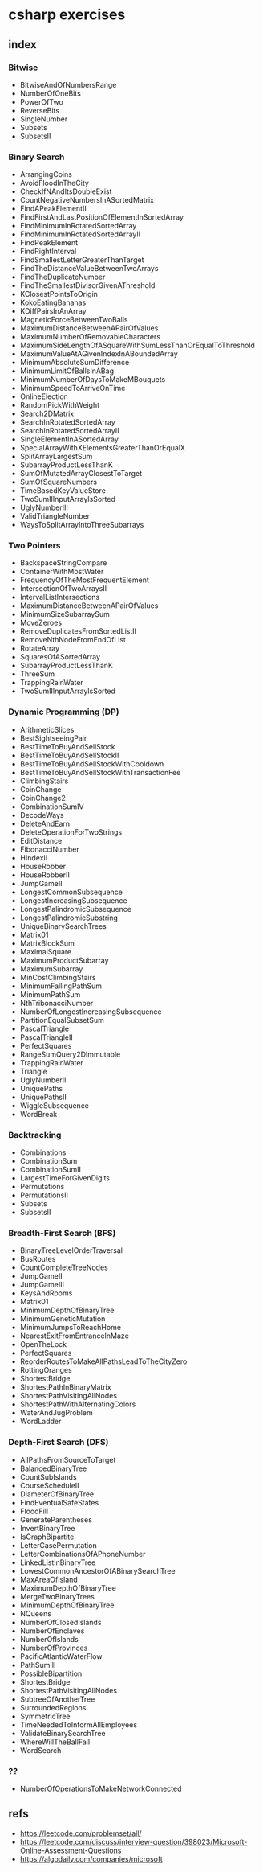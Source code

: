 # csharp exercises


## index

### Bitwise
- BitwiseAndOfNumbersRange
- NumberOfOneBits
- PowerOfTwo
- ReverseBits
- SingleNumber
- Subsets
- SubsetsII

### Binary Search
- ArrangingCoins
- AvoidFloodInTheCity
- CheckIfNAndItsDoubleExist
- CountNegativeNumbersInASortedMatrix
- FindAPeakElementII
- FindFirstAndLastPositionOfElementInSortedArray
- FindMinimumInRotatedSortedArray
- FindMinimumInRotatedSortedArrayII
- FindPeakElement
- FindRightInterval
- FindSmallestLetterGreaterThanTarget
- FindTheDistanceValueBetweenTwoArrays
- FindTheDuplicateNumber
- FindTheSmallestDivisorGivenAThreshold
- KClosestPointsToOrigin
- KokoEatingBananas
- KDiffPairsInAnArray
- MagneticForceBetweenTwoBalls
- MaximumDistanceBetweenAPairOfValues
- MaximumNumberOfRemovableCharacters
- MaximumSideLengthOfASquareWithSumLessThanOrEqualToThreshold
- MaximumValueAtAGivenIndexInABoundedArray
- MinimumAbsoluteSumDifference
- MinimumLimitOfBallsInABag
- MinimumNumberOfDaysToMakeMBouquets
- MinimumSpeedToArriveOnTime
- OnlineElection
- RandomPickWithWeight
- Search2DMatrix
- SearchInRotatedSortedArray
- SearchInRotatedSortedArrayII
- SingleElementInASortedArray
- SpecialArrayWithXElementsGreaterThanOrEqualX
- SplitArrayLargestSum
- SubarrayProductLessThanK
- SumOfMutatedArrayClosestToTarget
- SumOfSquareNumbers
- TimeBasedKeyValueStore
- TwoSumIIInputArrayIsSorted
- UglyNumberIII
- ValidTriangleNumber
- WaysToSplitArrayIntoThreeSubarrays

### Two Pointers
- BackspaceStringCompare
- ContainerWithMostWater
- FrequencyOfTheMostFrequentElement
- IntersectionOfTwoArraysII
- IntervalListIntersections
- MaximumDistanceBetweenAPairOfValues
- MinimumSizeSubarraySum
- MoveZeroes
- RemoveDuplicatesFromSortedListII
- RemoveNthNodeFromEndOfList
- RotateArray
- SquaresOfASortedArray
- SubarrayProductLessThanK
- ThreeSum
- TrappingRainWater
- TwoSumIIInputArrayIsSorted

### Dynamic Programming (DP)
- ArithmeticSlices
- BestSightseeingPair
- BestTimeToBuyAndSellStock
- BestTimeToBuyAndSellStockII
- BestTimeToBuyAndSellStockWithCooldown
- BestTimeToBuyAndSellStockWithTransactionFee
- ClimbingStairs
- CoinChange
- CoinChange2
- CombinationSumIV
- DecodeWays
- DeleteAndEarn
- DeleteOperationForTwoStrings
- EditDistance
- FibonacciNumber
- HIndexII
- HouseRobber
- HouseRobberII
- JumpGameII
- LongestCommonSubsequence
- LongestIncreasingSubsequence
- LongestPalindromicSubsequence
- LongestPalindromicSubstring
- UniqueBinarySearchTrees
- Matrix01
- MatrixBlockSum
- MaximalSquare
- MaximumProductSubarray
- MaximumSubarray
- MinCostClimbingStairs
- MinimumFallingPathSum
- MinimumPathSum
- NthTribonacciNumber
- NumberOfLongestIncreasingSubsequence
- PartitionEqualSubsetSum
- PascalTriangle
- PascalTriangleII
- PerfectSquares
- RangeSumQuery2DImmutable
- TrappingRainWater
- Triangle
- UglyNumberII
- UniquePaths
- UniquePathsII
- WiggleSubsequence
- WordBreak

### Backtracking
- Combinations
- CombinationSum
- CombinationSumII
- LargestTimeForGivenDigits
- Permutations
- PermutationsII
- Subsets
- SubsetsII

### Breadth-First Search (BFS)
- BinaryTreeLevelOrderTraversal
- BusRoutes
- CountCompleteTreeNodes
- JumpGameII
- JumpGameIII
- KeysAndRooms
- Matrix01
- MinimumDepthOfBinaryTree
- MinimumGeneticMutation
- MinimumJumpsToReachHome
- NearestExitFromEntranceInMaze
- OpenTheLock
- PerfectSquares
- ReorderRoutesToMakeAllPathsLeadToTheCityZero
- RottingOranges
- ShortestBridge
- ShortestPathInBinaryMatrix
- ShortestPathVisitingAllNodes
- ShortestPathWithAlternatingColors
- WaterAndJugProblem
- WordLadder

### Depth-First Search (DFS)
- AllPathsFromSourceToTarget
- BalancedBinaryTree
- CountSubIslands
- CourseScheduleII
- DiameterOfBinaryTree
- FindEventualSafeStates
- FloodFill
- GenerateParentheses
- InvertBinaryTree
- IsGraphBipartite
- LetterCasePermutation
- LetterCombinationsOfAPhoneNumber
- LinkedListInBinaryTree
- LowestCommonAncestorOfABinarySearchTree
- MaxAreaOfIsland
- MaximumDepthOfBinaryTree
- MergeTwoBinaryTrees
- MinimumDepthOfBinaryTree
- NQueens
- NumberOfClosedIslands
- NumberOfEnclaves
- NumberOfIslands
- NumberOfProvinces
- PacificAtlanticWaterFlow
- PathSumIII
- PossibleBipartition
- ShortestBridge
- ShortestPathVisitingAllNodes
- SubtreeOfAnotherTree
- SurroundedRegions
- SymmetricTree
- TimeNeededToInformAllEmployees
- ValidateBinarySearchTree
- WhereWillTheBallFall
- WordSearch

### ??
- NumberOfOperationsToMakeNetworkConnected


## refs

* https://leetcode.com/problemset/all/
* https://leetcode.com/discuss/interview-question/398023/Microsoft-Online-Assessment-Questions
* https://algodaily.com/companies/microsoft
